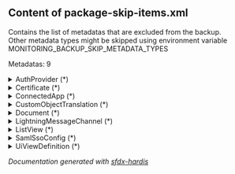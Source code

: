 ## Content of package-skip-items.xml

Contains the list of metadatas that are excluded from the backup.<br/>Other metadata types might be skipped using environment variable MONITORING_BACKUP_SKIP_METADATA_TYPES

Metadatas: 9

<details><summary>AuthProvider (*)</summary>
  • ALL (wildcard *)<br/>
</details>

<details><summary>Certificate (*)</summary>
  • ALL (wildcard *)<br/>
</details>

<details><summary>ConnectedApp (*)</summary>
  • ALL (wildcard *)<br/>
</details>

<details><summary>CustomObjectTranslation (*)</summary>
  • ALL (wildcard *)<br/>
</details>

<details><summary>Document (*)</summary>
  • ALL (wildcard *)<br/>
</details>

<details><summary>LightningMessageChannel (*)</summary>
  • ALL (wildcard *)<br/>
</details>

<details><summary>ListView (*)</summary>
  • ALL (wildcard *)<br/>
</details>

<details><summary>SamlSsoConfig (*)</summary>
  • ALL (wildcard *)<br/>
</details>

<details><summary>UiViewDefinition (*)</summary>
  • ALL (wildcard *)<br/>
</details>


_Documentation generated with [sfdx-hardis](https://sfdx-hardis.cloudity.com)_
